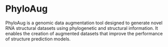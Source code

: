 # PhyloAug
PhyloAug is a genomic data augmentation tool designed to generate novel RNA structural datasets using phylogenetic and structural information. It enables the creation of augmented datasets that improve the performance of structure prediction models.
